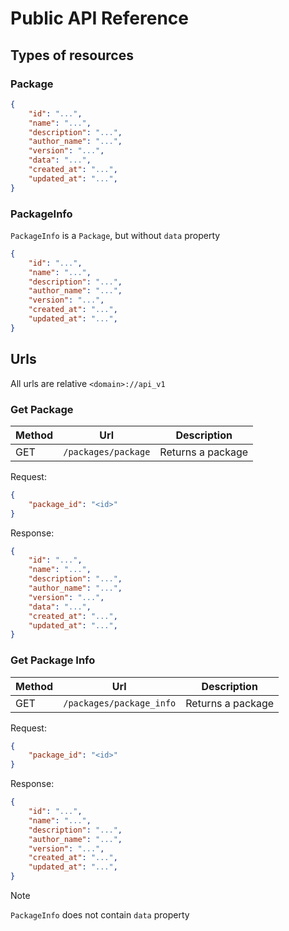 # Public API Reference

## Types of resources

### Package

```json
{
    "id": "...",
    "name": "...",
    "description": "...",
    "author_name": "...",
    "version": "...",
    "data": "...",
    "created_at": "...",
    "updated_at": "...",
}
```
### PackageInfo

`PackageInfo` is a `Package`, but without `data` property

```json
{
    "id": "...",
    "name": "...",
    "description": "...",
    "author_name": "...",
    "version": "...",
    "created_at": "...",
    "updated_at": "...",
}
```

## Urls

All urls are relative `<domain>://api_v1`

### Get Package

|Method|Url|Description|
|------|---|-----------|
|GET|`/packages/package`|Returns a package|

Request:
```json
{
    "package_id": "<id>"
}
```

Response:
```json
{
    "id": "...",
    "name": "...",
    "description": "...",
    "author_name": "...",
    "version": "...",
    "data": "...",
    "created_at": "...",
    "updated_at": "...",
}
```

### Get Package Info

|Method|Url|Description|
|------|---|-----------|
|GET|`/packages/package_info`|Returns a package|

Request:
```json
{
    "package_id": "<id>"
}
```

Response:
```json
{
    "id": "...",
    "name": "...",
    "description": "...",
    "author_name": "...",
    "version": "...",
    "created_at": "...",
    "updated_at": "...",
}
```

> [!NOTE]
> `PackageInfo` does not contain `data` property
